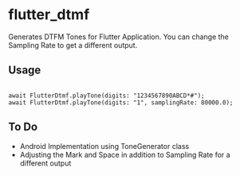 # flutter_dtmf

Generates DTFM Tones for Flutter Application. You can change the Sampling Rate to get a different output.

## Usage

```

await FlutterDtmf.playTone(digits: "1234567890ABCD*#");
await FlutterDtmf.playTone(digits: "1", samplingRate: 80000.0);

```

## To Do
* Android Implementation using ToneGenerator class
* Adjusting the Mark and Space in addition to Sampling Rate for a different output
